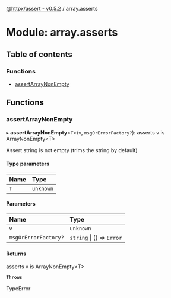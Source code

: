 [@httpx/assert - v0.5.2](../README.md) / array.asserts

# Module: array.asserts

## Table of contents

### Functions

- [assertArrayNonEmpty](array_asserts.md#assertarraynonempty)

## Functions

### assertArrayNonEmpty

▸ **assertArrayNonEmpty**\<`T`\>(`v`, `msgOrErrorFactory?`): asserts v is ArrayNonEmpty\<T\>

Assert string is not empty (trims the string by default)

#### Type parameters

| Name | Type |
| :------ | :------ |
| `T` | `unknown` |

#### Parameters

| Name | Type |
| :------ | :------ |
| `v` | `unknown` |
| `msgOrErrorFactory?` | `string` \| () => `Error` |

#### Returns

asserts v is ArrayNonEmpty\<T\>

**`Throws`**

TypeError
